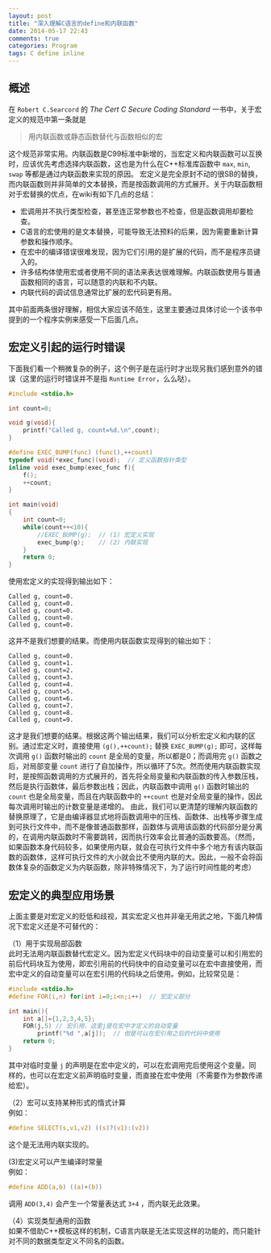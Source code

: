 ```yaml
---
layout: post
title: "深入理解C语言的define和内联函数"
date: 2014-05-17 22:43
comments: true
categories: Program
tags: C define inline
---
```

## 概述
在 `Robert C.Searcord` 的 *The* *Cert* *C* *Secure* *Coding* *Standard* 一书中，关于宏定义的规范中第一条就是

> 用内联函数或静态函数替代与函数相似的宏

这个规范非常实用。内联函数是C99标准中新增的，当宏定义和内联函数可以互换时，应该优先考虑选择内联函数，这也是为什么在C++标准库函数中 `max`, `min`, `swap` 等都是通过内联函数来实现的原因。 宏定义是完全原封不动的很SB的替换，而内联函数则并非简单的文本替换，而是按函数调用的方式展开。关于内联函数相对于宏替换的优点，在wiki有如下几点的总结：

- 宏调用并不执行类型检查，甚至连正常参数也不检查，但是函数调用却要检查。
- C语言的宏使用的是文本替换，可能导致无法预料的后果，因为需要重新计算参数和操作顺序。
- 在宏中的编译错误很难发现，因为它们引用的是扩展的代码，而不是程序员键入的。
- 许多结构体使用宏或者使用不同的语法来表达很难理解。内联函数使用与普通函数相同的语言，可以随意的内联和不内联。
- 内联代码的调试信息通常比扩展的宏代码更有用。

其中前面两条很好理解，相信大家应该不陌生，这里主要通过具体讨论一个该书中提到的一个程序实例来感受一下后面几点。

<!-- more -->

## 宏定义引起的运行时错误
下面我们看一个稍微复杂的例子，这个例子是在运行时才出现另我们感到意外的错误（这里的运行时错误并不是指 `Runtime Error`，么么哒）。

``` c
#include <stdio.h>

int count=0;

void g(void){
    printf("Called g, count=%d.\n",count);
}

#define EXEC_BUMP(func) (func(),++count)
typedef void(*exec_func)(void);  // 定义函数指针类型
inline void exec_bump(exec_func f){
    f();
    ++count;
}

int main(void)
{
    int count=0;
    while(count++<10){
        //EXEC_BUMP(g);  // (1) 宏定义实现
		exec_bump(g);    // (2) 内联实现
    }
    return 0;
}
```

使用宏定义的实现得到输出如下：

```
Called g, count=0.
Called g, count=0.
Called g, count=0.
Called g, count=0.
Called g, count=0.
```

这并不是我们想要的结果。而使用内联函数实现得到的输出如下：

```
Called g, count=0.
Called g, count=1.
Called g, count=2.
Called g, count=3.
Called g, count=4.
Called g, count=5.
Called g, count=6.
Called g, count=7.
Called g, count=8.
Called g, count=9.
```

这才是我们想要的结果。根据这两个输出结果，我们可以分析宏定义和内联的区别。通过宏定义时，直接使用 `(g(),++count);` 替换 `EXEC_BUMP(g);` 即可，这样每次调用 `g()` 函数时输出的 `count` 是全局的变量，所以都是0；而调用完 `g()` 函数之后，对局部变量 `count` 进行了自加操作，所以循环了5次。然而使用内联函数实现时，是按照函数调用的方式展开的，首先将全局变量和内联函数的传入参数压栈，然后是执行函数体，最后参数出栈；因此，内联函数中调用 `g()` 函数时输出的 `count` 也是全局变量，而且在内联函数中的 `++count` 也是对全局变量的操作，因此每次调用时输出的计数变量是递增的。  由此，我们可以更清楚的理解内联函数的替换原理了，它是由编译器显式地将函数调用中的压栈、函数体、出栈等步骤生成到可执行文件中，而不是像普通函数那样，函数体与调用该函数的代码部分是分离的，在调用内联函数时不需要跳转，因而执行效率会比普通的函数要高。（然而，如果函数本身代码较多，如果使用内联，就会在可执行文件中多个地方有该内联函数的函数体，这样可执行文件的大小就会比不使用内联的大。因此，一般不会将函数体复杂的函数定义为内联函数，除非特殊情况下，为了运行时间性能的考虑）

## 宏定义的典型应用场景
上面主要是对宏定义的贬低和歧视，其实宏定义也并非毫无用武之地，下面几种情况下宏定义还是不可替代的：

（1）用于实现局部函数   
此时无法用内联函数替代宏定义。因为宏定义代码块中的自动变量可以和引用宏的前后代码块互为使用，即宏引用前的代码快中的自动变量可以在宏中直接使用，而宏中定义的自动变量可以在宏引用的代码块之后使用。例如，比较常见是：

``` c
#include <stdio.h>
#define FOR(i,n) for(int i=0;i<n;i++)  // 宏定义部分

int main(){
	int a[]={1,2,3,4,5};
	FOR(j,5) // 宏引用，这里j是在宏中才定义的自动变量
		printf("%d ",a[j]);  // 但是可以在宏引用之后的代码中使用
	return 0;
}
```

其中对临时变量 `j` 的声明是在宏中定义的，可以在宏调用完后使用这个变量。同样的，也可以在宏定义前声明临时变量，而直接在宏中使用（不需要作为参数传递给宏）。

（2）宏可以支持某种形式的惰式计算  
例如：

``` c
#define SELECT(s,v1,v2) ((s)?(v1):(v2))
```

这个是无法用内联实现的。

(3)宏定义可以产生编译时常量  
例如：

``` c
#define ADD(a,b) ((a)+(b))
```

调用 `ADD(3,4)` 会产生一个常量表达式 `3+4` ，而内联无此效果。

（4）实现类型通用的函数  
如果不借助C++模板这样的机制，C语言内联是无法实现这样的功能的，而只能针对不同的数据类型定义不同名的函数。
